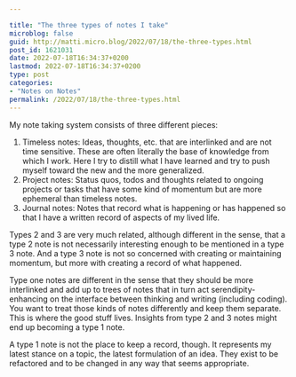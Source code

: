 ```yaml
---

title: "The three types of notes I take"
microblog: false
guid: http://matti.micro.blog/2022/07/18/the-three-types.html
post_id: 1621031
date: 2022-07-18T16:34:37+0200
lastmod: 2022-07-18T16:34:37+0200
type: post
categories:
- "Notes on Notes"
permalink: /2022/07/18/the-three-types.html
---
```

<p>My note taking system consists of three different pieces:</p>
<ol>
<li>Timeless notes: Ideas, thoughts, etc. that are interlinked and are not time sensitive. These are often literally the base of knowledge from which I work. Here I try to distill what I have learned and try to push myself toward the new and the more generalized.</li>
<li>Project notes: Status quos, todos and thoughts related to ongoing projects or tasks that have some kind of momentum but are more ephemeral than timeless notes.</li>
<li>Journal notes: Notes that record what is happening or has happened so that I have a written record of aspects of my lived life.</li>
</ol>
<p>Types 2 and 3 are very much related, although different in the sense, that a type 2 note is not necessarily interesting enough to be mentioned in a type 3 note. And a type 3 note is not so concerned with creating or maintaining momentum, but more with creating a record of what happened.</p>
<p>Type one notes are different in the sense that they should be more interlinked and add up to trees of notes that in turn act serendipity-enhancing on the interface between thinking and writing (including coding). You want to treat those kinds of notes differently and keep them separate. This is where the good stuff lives. Insights from type 2 and 3 notes might end up becoming a type 1 note.</p>
<p>A type 1 note is not the place to keep a record, though. It represents my latest stance on a topic, the latest formulation of an idea. They exist to be refactored and to be changed in any way that seems appropriate.</p>
